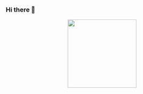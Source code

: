 ### Hi there 👋

<!--
**GabrielBragaRavanelli/GabrielBragaRavanelli** is a ✨ _special_ ✨ repository because its `README.md` (this file) appears on your GitHub profile.

Here are some ideas to get you started:

- 🔭 I’m currently working on ...
- 🌱 I’m currently learning ...
- 👯 I’m looking to collaborate on ...
- 🤔 I’m looking for help with ...
- 💬 Ask me about ...
- 📫 How to reach me: ...
- 😄 Pronouns: ...
- ⚡ Fun fact: ...
-->

<div align="center">
  <a href="https://github.com/GabrielBragaRavanelli">
  <img height="180em" src="https://github-readme-stats.vercel.app/api?username=GabrielBragaRavanelli&show_icons=true&theme=merko&include_all_commits=true&count_private=true"/>
</div>
